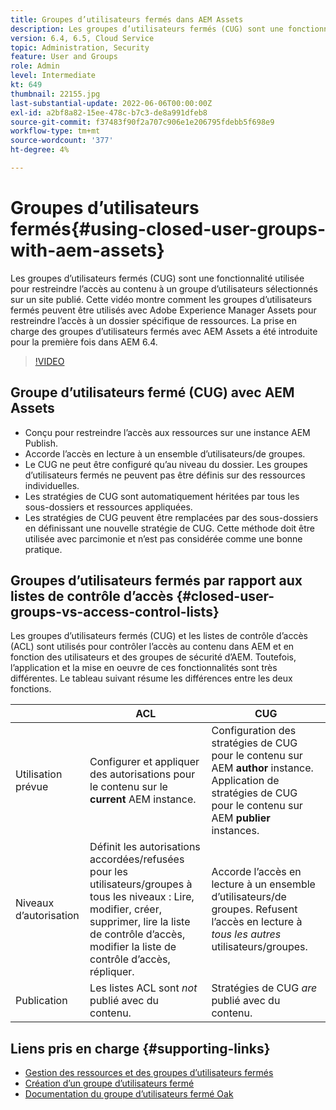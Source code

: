 ```yaml
---
title: Groupes d’utilisateurs fermés dans AEM Assets
description: Les groupes d’utilisateurs fermés (CUG) sont une fonctionnalité utilisée pour restreindre l’accès au contenu à un groupe d’utilisateurs sélectionnés sur un site publié. Cette vidéo montre comment les groupes d’utilisateurs fermés peuvent être utilisés avec Adobe Experience Manager Assets pour restreindre l’accès à un dossier spécifique de ressources.
version: 6.4, 6.5, Cloud Service
topic: Administration, Security
feature: User and Groups
role: Admin
level: Intermediate
kt: 649
thumbnail: 22155.jpg
last-substantial-update: 2022-06-06T00:00:00Z
exl-id: a2bf8a82-15ee-478c-b7c3-de8a991dfeb8
source-git-commit: f37483f90f2a707c906e1e206795fdebb5f698e9
workflow-type: tm+mt
source-wordcount: '377'
ht-degree: 4%

---
```


# Groupes d’utilisateurs fermés{#using-closed-user-groups-with-aem-assets}

Les groupes d’utilisateurs fermés (CUG) sont une fonctionnalité utilisée pour restreindre l’accès au contenu à un groupe d’utilisateurs sélectionnés sur un site publié. Cette vidéo montre comment les groupes d’utilisateurs fermés peuvent être utilisés avec Adobe Experience Manager Assets pour restreindre l’accès à un dossier spécifique de ressources. La prise en charge des groupes d’utilisateurs fermés avec AEM Assets a été introduite pour la première fois dans AEM 6.4.

>[!VIDEO](https://video.tv.adobe.com/v/22155?quality=12&learn=on)

## Groupe d’utilisateurs fermé (CUG) avec AEM Assets

* Conçu pour restreindre l’accès aux ressources sur une instance AEM Publish.
* Accorde l’accès en lecture à un ensemble d’utilisateurs/de groupes.
* Le CUG ne peut être configuré qu’au niveau du dossier. Les groupes d’utilisateurs fermés ne peuvent pas être définis sur des ressources individuelles.
* Les stratégies de CUG sont automatiquement héritées par tous les sous-dossiers et ressources appliquées.
* Les stratégies de CUG peuvent être remplacées par des sous-dossiers en définissant une nouvelle stratégie de CUG. Cette méthode doit être utilisée avec parcimonie et n’est pas considérée comme une bonne pratique.

## Groupes d’utilisateurs fermés par rapport aux listes de contrôle d’accès {#closed-user-groups-vs-access-control-lists}

Les groupes d’utilisateurs fermés (CUG) et les listes de contrôle d’accès (ACL) sont utilisés pour contrôler l’accès au contenu dans AEM et en fonction des utilisateurs et des groupes de sécurité d’AEM. Toutefois, l’application et la mise en oeuvre de ces fonctionnalités sont très différentes. Le tableau suivant résume les différences entre les deux fonctions.

|  | ACL | CUG |
| ----------------- | -------------------------------------------------------------------------------------------------------------------------------- | ----------------------------------------------------------------------------------------------------------------------------- |
| Utilisation prévue | Configurer et appliquer des autorisations pour le contenu sur le **current** AEM instance. | Configuration des stratégies de CUG pour le contenu sur AEM **author** instance. Application de stratégies de CUG pour le contenu sur AEM **publier** instances. |
| Niveaux d’autorisation | Définit les autorisations accordées/refusées pour les utilisateurs/groupes à tous les niveaux : Lire, modifier, créer, supprimer, lire la liste de contrôle d’accès, modifier la liste de contrôle d’accès, répliquer. | Accorde l’accès en lecture à un ensemble d’utilisateurs/de groupes. Refusent l’accès en lecture à *tous les autres* utilisateurs/groupes. |
| Publication | Les listes ACL sont *not* publié avec du contenu. | Stratégies de CUG *are* publié avec du contenu. |

## Liens pris en charge {#supporting-links}

* [Gestion des ressources et des groupes d’utilisateurs fermés](https://experienceleague.adobe.com/docs/experience-manager-65/assets/managing/manage-assets.html?lang=en#closed-user-group)
* [Création d’un groupe d’utilisateurs fermé](https://experienceleague.adobe.com/docs/experience-manager-65/administering/security/cug.html)
* [Documentation du groupe d’utilisateurs fermé Oak](https://jackrabbit.apache.org/oak/docs/security/authorization/cug.html)
